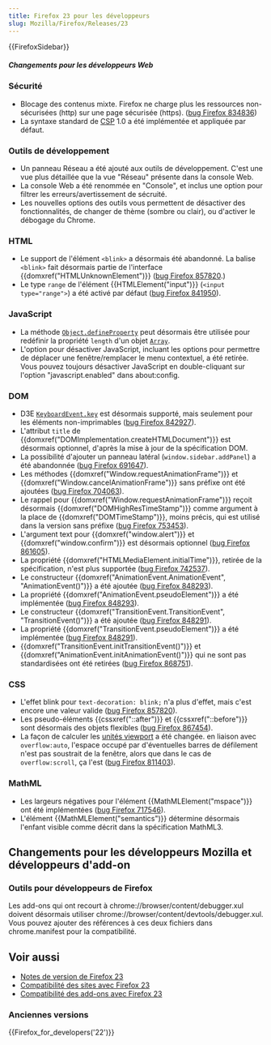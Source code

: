 ```yaml
---
title: Firefox 23 pour les développeurs
slug: Mozilla/Firefox/Releases/23
---
```


{{FirefoxSidebar}}

##### Changements pour les développeurs Web

### Sécurité

- Blocage des contenus mixte. Firefox ne charge plus les ressources non-sécurisées (http) sur une page sécurisée (https). ([bug Firefox 834836](https://bugzil.la/834836))
- La syntaxe standard de [CSP](/fr/docs/Sécurité/CSP) 1.0 a été implémentée et appliquée par défaut.

### Outils de développement

- Un panneau Réseau a été ajouté aux outils de développement. C'est une vue plus détaillée que la vue "Réseau" présente dans la console Web.
- La console Web a été renommée en "Console", et inclus une option pour filtrer les erreurs/avertissement de sécruité.
- Les nouvelles options des outils vous permettent de désactiver des fonctionnalités, de changer de thème (sombre ou clair), ou d'activer le débogage du Chrome.

### HTML

- Le support de l'élément `<blink>` a désormais été abandonné. La balise `<blink>` fait désormais partie de l'interface {{domxref("HTMLUnknownElement")}} ([bug Firefox 857820](https://bugzil.la/857820).)
- Le type `range` de l'élément {{HTMLElement("input")}} (`<input type="range">`) a été activé par défaut ([bug Firefox 841950](https://bugzil.la/841950)).

### JavaScript

- La méthode [`Object.defineProperty`](/fr/docs/Web/JavaScript/Reference/Global_Objects/Object/defineProperty) peut désormais être utilisée pour redéfinir la propriété `length` d'un objet [`Array`](/fr/docs/Web/JavaScript/Reference/Global_Objects/Array).
- L'option pour désactiver JavaScript, incluant les options pour permettre de déplacer une fenêtre/remplacer le menu contextuel, a été retirée. Vous pouvez toujours désactiver JavaScript en double-cliquant sur l'option "javascript.enabled" dans about:config.

### DOM

- D3E [`KeyboardEvent.key`](/fr/docs/Web/API/KeyboardEvent) est désormais supporté, mais seulement pour les éléments non-imprimables ([bug Firefox 842927](https://bugzil.la/842927)).
- L'attribut `title` de {{domxref("DOMImplementation.createHTMLDocument")}} est désormais optionnel, d'après la mise à jour de la spécification DOM.
- La possibilité d'ajouter un panneau latéral (`window.sidebar.addPanel`) a été abandonnée ([bug Firefox 691647](https://bugzil.la/691647)).
- Les méthodes {{domxref("Window.requestAnimationFrame")}} et {{domxref("Window.cancelAnimationFrame")}} sans préfixe ont été ajoutées ([bug Firefox 704063](https://bugzil.la/704063)).
- Le rappel pour {{domxref("Window.requestAnimationFrame")}} reçoit désormais {{domxref("DOMHighResTimeStamp")}} comme argument à la place de {{domxref("DOMTimeStamp")}}, moins précis, qui est utilisé dans la version sans préfixe ([bug Firefox 753453](https://bugzil.la/753453)).
- L'argument text pour {{domxref("window.alert")}} et {{domxref("window.confirm")}} est désormais optionnel ([bug Firefox 861605](https://bugzil.la/861605)).
- La propriété {{domxref("HTMLMediaElement.initialTime")}}, retirée de la spécification, n'est plus supportée ([bug Firefox 742537](https://bugzil.la/742537)).
- Le constructeur {{domxref("AnimationEvent.AnimationEvent", "AnimationEvent()")}} a été ajoutée ([bug Firefox 848293](https://bugzil.la/848293)).
- La propriété {{domxref("AnimationEvent.pseudoElement")}} a été implémentée ([bug Firefox 848293](https://bugzil.la/848293)).
- Le constructeur {{domxref("TransitionEvent.TransitionEvent", "TransitionEvent()")}} a été ajoutée ([bug Firefox 848291](https://bugzil.la/848291)).
- La propriété {{domxref("TransitionEvent.pseudoElement")}} a été implémentée ([bug Firefox 848291](https://bugzil.la/848291)).
- {{domxref("TransitionEvent.initTransitionEvent()")}} et {{domxref("AnimationEvent.initAnimationEvent()")}} qui ne sont pas standardisées ont été retirées ([bug Firefox 868751](https://bugzil.la/868751)).

### CSS

- L'effet blink pour `text-decoration: blink;` n'a plus d'effet, mais c'est encore une valeur valide ([bug Firefox 857820](https://bugzil.la/857820)).
- Les pseudo-éléments {{cssxref("::after")}} et {{cssxref("::before")}} sont désormais des objets flexibles ([bug Firefox 867454](https://bugzil.la/867454)).
- La façon de calculer les [unités viewport](/fr/docs/Web/CSS/length#longueurs_li.c3.a9es_au_viewport) a été changée. en liaison avec `overflow:auto`, l'espace occupé par d'éventuelles barres de défilement n'est pas soustrait de la fenêtre, alors que dans le cas de `overflow:scroll`, ça l'est ([bug Firefox 811403](https://bugzil.la/811403)).

### MathML

- Les largeurs négatives pour l'élément {{MathMLElement("mspace")}} ont été implémentées ([bug Firefox 717546](https://bugzil.la/717546)).
- L'élément {{MathMLElement("semantics")}} détermine désormais l'enfant visible comme décrit dans la spécification MathML3.

## Changements pour les développeurs Mozilla et développeurs d'add-on

### Outils pour développeurs de Firefox

Les add-ons qui ont recourt à chrome://browser/content/debugger.xul doivent désormais utiliser chrome://browser/content/devtools/debugger.xul. Vous pouvez ajouter des références à ces deux fichiers dans chrome.manifest pour la compatibilité.

## Voir aussi

- [Notes de version de Firefox 23](https://www.mozilla.org/en-US/firefox/23.0/releasenotes/)
- [Compatibilité des sites avec Firefox 23](/fr/docs/Site_Compatibility_for_Firefox_23)
- [Compatibilité des add-ons avec Firefox 23](https://blog.mozilla.org/addons/2013/07/24/compatibility-for-firefox-23/)

### Anciennes versions

{{Firefox_for_developers('22')}}
